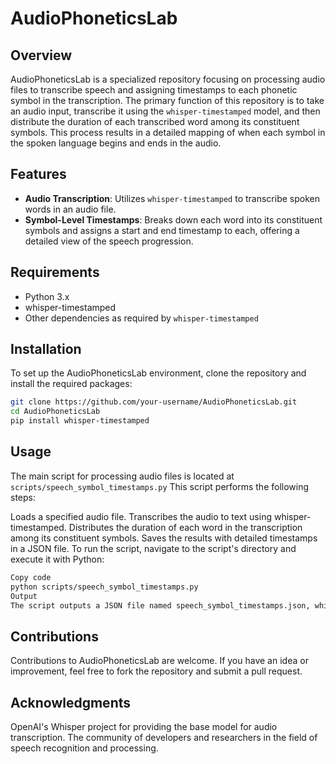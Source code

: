 # AudioPhoneticsLab

## Overview
AudioPhoneticsLab is a specialized repository focusing on processing audio files to transcribe speech and assigning timestamps to each phonetic symbol in the transcription. The primary function of this repository is to take an audio input, transcribe it using the `whisper-timestamped` model, and then distribute the duration of each transcribed word among its constituent symbols. This process results in a detailed mapping of when each symbol in the spoken language begins and ends in the audio.

## Features
- **Audio Transcription**: Utilizes `whisper-timestamped` to transcribe spoken words in an audio file.
- **Symbol-Level Timestamps**: Breaks down each word into its constituent symbols and assigns a start and end timestamp to each, offering a detailed view of the speech progression.

## Requirements
- Python 3.x
- whisper-timestamped
- Other dependencies as required by `whisper-timestamped`

## Installation
To set up the AudioPhoneticsLab environment, clone the repository and install the required packages:

```bash
git clone https://github.com/your-username/AudioPhoneticsLab.git
cd AudioPhoneticsLab
pip install whisper-timestamped
```

## Usage
The main script for processing audio files is located at `scripts/speech_symbol_timestamps.py` This script performs the following steps:

Loads a specified audio file.
Transcribes the audio to text using whisper-timestamped.
Distributes the duration of each word in the transcription among its constituent symbols.
Saves the results with detailed timestamps in a JSON file.
To run the script, navigate to the script's directory and execute it with Python:

```bash
Copy code
python scripts/speech_symbol_timestamps.py
Output
The script outputs a JSON file named speech_symbol_timestamps.json, which contains the transcription of the audio file and the start and end timestamps for each symbol in the transcription. This file is structured to provide a clear and detailed view of the speech's progression at the symbol level.
```
## Contributions
Contributions to AudioPhoneticsLab are welcome. If you have an idea or improvement, feel free to fork the repository and submit a pull request.


## Acknowledgments
OpenAI's Whisper project for providing the base model for audio transcription.
The community of developers and researchers in the field of speech recognition and processing.